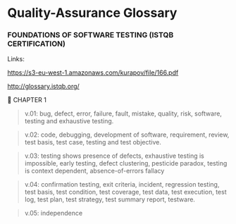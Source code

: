 # Quality-Assurance Glossary

### FOUNDATIONS OF SOFTWARE TESTING (ISTQB CERTIFICATION)

Links: 

https://s3-eu-west-1.amazonaws.com/kurapov/file/166.pdf

http://glossary.istqb.org/

&#x1F4D8; CHAPTER 1

> v.01: bug, defect, error, failure, fault, mistake, quality, risk, software, testing and exhaustive testing.

> v.02: code, debugging, development of software, requirement, review, test basis, test case, testing and test objective.
 
> v.03: testing shows presence of defects, exhaustive testing is impossible, early testing, defect clustering, pesticide paradox, testing is context dependent, absence-of-errors fallacy

> v.04: confirmation testing, exit criteria, incident, regression testing, test basis, test condition, test coverage, test data, test execution, test log, test plan, test strategy, test summary report, testware.

> v.05: independence 
